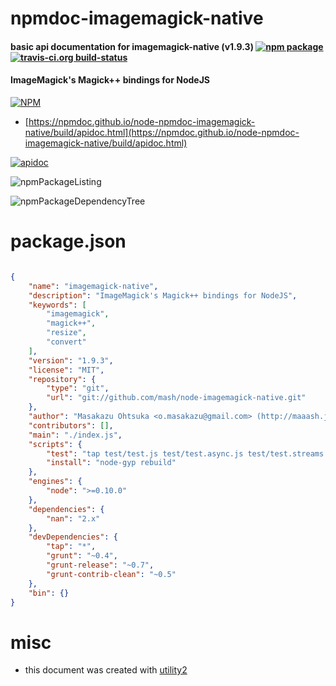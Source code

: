 # npmdoc-imagemagick-native

#### basic api documentation for  imagemagick-native (v1.9.3)  [![npm package](https://img.shields.io/npm/v/npmdoc-imagemagick-native.svg?style=flat-square)](https://www.npmjs.org/package/npmdoc-imagemagick-native) [![travis-ci.org build-status](https://api.travis-ci.org/npmdoc/node-npmdoc-imagemagick-native.svg)](https://travis-ci.org/npmdoc/node-npmdoc-imagemagick-native)

#### ImageMagick's Magick++ bindings for NodeJS

[![NPM](https://nodei.co/npm/imagemagick-native.png?downloads=true&downloadRank=true&stars=true)](https://www.npmjs.com/package/imagemagick-native)

- [https://npmdoc.github.io/node-npmdoc-imagemagick-native/build/apidoc.html](https://npmdoc.github.io/node-npmdoc-imagemagick-native/build/apidoc.html)

[![apidoc](https://npmdoc.github.io/node-npmdoc-imagemagick-native/build/screenCapture.buildCi.browser.%252Ftmp%252Fbuild%252Fapidoc.html.png)](https://npmdoc.github.io/node-npmdoc-imagemagick-native/build/apidoc.html)

![npmPackageListing](https://npmdoc.github.io/node-npmdoc-imagemagick-native/build/screenCapture.npmPackageListing.svg)

![npmPackageDependencyTree](https://npmdoc.github.io/node-npmdoc-imagemagick-native/build/screenCapture.npmPackageDependencyTree.svg)



# package.json

```json

{
    "name": "imagemagick-native",
    "description": "ImageMagick's Magick++ bindings for NodeJS",
    "keywords": [
        "imagemagick",
        "magick++",
        "resize",
        "convert"
    ],
    "version": "1.9.3",
    "license": "MIT",
    "repository": {
        "type": "git",
        "url": "git://github.com/mash/node-imagemagick-native.git"
    },
    "author": "Masakazu Ohtsuka <o.masakazu@gmail.com> (http://maaash.jp/)",
    "contributors": [],
    "main": "./index.js",
    "scripts": {
        "test": "tap test/test.js test/test.async.js test/test.streams.js test/test.trim.js test/test.background.js",
        "install": "node-gyp rebuild"
    },
    "engines": {
        "node": ">=0.10.0"
    },
    "dependencies": {
        "nan": "2.x"
    },
    "devDependencies": {
        "tap": "*",
        "grunt": "~0.4",
        "grunt-release": "~0.7",
        "grunt-contrib-clean": "~0.5"
    },
    "bin": {}
}
```



# misc
- this document was created with [utility2](https://github.com/kaizhu256/node-utility2)
